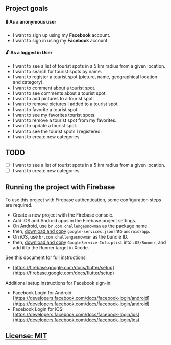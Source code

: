 
## Project goals
#### :lock: As a anonymous user
* I want to sign up using my **Facebook** account.
* I want to sign in using my **Facebook** account.
#### :unlock: As a logged in User
* I want to see a list of tourist spots in a 5 km radius from a given location.
* I want to search for tourist spots by name.
* I want to register a tourist spot (picture, name, geographical location and category).
* I want to comment about a tourist spot.
* I want to see comments about a tourist spot.
* I want to add pictures to a tourist spot.
* I want to remove pictures I added to a tourist spot.
* I want to favorite a tourist spot.
* I want to see my favorites tourist spots.
* I want to remove a tourist spot from my favorites.
* I want to update a tourist spot.
* I want to see the tourist spots I registered.
* I want to create new categories.

## TODO

- [ ] I want to see a list of tourist spots in a 5 km radius from a given location.
- [ ] I want to create new categories.

## Running the project with Firebase

To use this project with Firebase authentication, some configuration steps are required.

- Create a new project with the Firebase console.
- Add iOS and Android apps in the Firebase project settings.
- On Android, use `br.com.challengesnowman` as the package name.
- then, [download and copy](https://firebase.google.com/docs/flutter/setup#configure_an_android_app) `google-services.json` into `android/app`.
- On iOS, use `br.com.challengesnowman` as the bundle ID.
- then, [download and copy](https://firebase.google.com/docs/flutter/setup#configure_an_ios_app) `GoogleService-Info.plist` into `iOS/Runner`, and add it to the Runner target in Xcode.

See this document for full instructions:

- [https://firebase.google.com/docs/flutter/setup](https://firebase.google.com/docs/flutter/setup)

Additional setup instructions for Facebook sign-in:

- Facebook Login for Android: [https://developers.facebook.com/docs/facebook-login/android](https://developers.facebook.com/docs/facebook-login/android)
- Facebook Login for iOS: [https://developers.facebook.com/docs/facebook-login/ios](https://developers.facebook.com/docs/facebook-login/ios)

## [License: MIT](LICENSE.md)